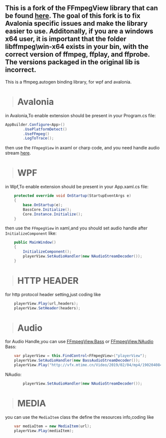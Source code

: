 
This is a fork of the FFmpegView library that can be found [here](https://github.com/Tammon23/FFmpegView). 
The goal of this fork is to fix Avalonia specific issues and make the library easier to use. Additonally, 
if you are a windows x64 user, it is important that the folder libffmpeg\win-x64 exists in your bin, with the correct 
version of ffmpeg, ffplay, and ffprobe. The versions packaged in the original lib is incorrect.
---
This is a ffmpeg.autogen binding library, for wpf and avalonia.

> # Avalonia
in Avalonia,To enable extension should be present in your Program.cs file:

```csharp
AppBuilder.Configure<App>()
        .UsePlatformDetect()
        .UseFFmpeg()
        .LogToTrace();
```
then use the `FFmpegView` in axaml or charp code, and you need handle audio stream [here](#audio). 

> # WPF
in Wpf,To enable extension should be present in your App.xaml.cs file:
```csharp
    protected override void OnStartup(StartupEventArgs e)
    {
        base.OnStartup(e);
        BassCore.Initialize();
        Core.Instance.Initialize();
    }
```
then use the `FFmpegView` in xaml,and you should set audio handle after `InitializeComponent` like:
```csharp
    public MainWindow()
    {
        InitializeComponent();
        playerView.SetAudioHandler(new NAudioStreamDecoder());
    }
```

> # HTTP HEADER
for http protocol header setting,just coding like 
```csharp
    playerView.Play(url,headers);
    playerView.SetHeader(headers);
```

> # Audio
for Audio Handle,you can use [FFmpegView.Bass](https://www.nuget.org/packages/FFmpegView.Bass) or [FFmpegView.NAudio](https://www.nuget.org/packages/FFmpegView.NAudio)
Bass:
```csharp
    var playerView = this.FindControl<FFmpegView>("playerView");
    playerView.SetAudioHandler(new BassAudioStreamDecoder());
    playerView.Play("http://vfx.mtime.cn/Video/2019/02/04/mp4/190204084208765161.mp4");
```
NAudio:
```csharp
        playerView.SetAudioHandler(new NAudioStreamDecoder());
```

> # MEDIA
you can use the `MediaItem` class the define the resources info,coding like
```csharp
    var mediaItem = new MediaItem(url);
    playerView.Play(mediaItem);
```